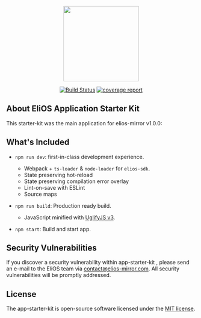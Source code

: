 <p align="center"><img src="https://gitlab.elios-mirror.com/uploads/-/system/appearance/header_logo/1/logo.png" width="200"></p>

<p align="center">
<a href="https://gitlab.elios-mirror.com/elios/app-starter-kit"><img src="https://gitlab.elios-mirror.com/elios/app-starter-kit/badges/master/pipeline.svg" alt="Build Status"></a>
<a href="https://gitlab.elios-mirror.com/elios/app-starter-kit"><img alt="coverage report" src="https://gitlab.elios-mirror.com/elios/app-starter-kit/badges/master/coverage.svg" /></a>
</p>

## About EliOS Application Starter Kit

This starter-kit was the main application for elios-mirror v1.0.0:

## What's Included

- `npm run dev`: first-in-class development experience.
  - Webpack + `ts-loader` & `node-loader` for `elios-sdk`.
  - State preserving hot-reload
  - State preserving compilation error overlay
  - Lint-on-save with ESLint
  - Source maps

- `npm run build`: Production ready build.
  - JavaScript minified with [UglifyJS v3](https://github.com/mishoo/UglifyJS2/tree/harmony).

- `npm start`: Build and start app.

## Security Vulnerabilities

If you discover a security vulnerability within app-starter-kit , please send an e-mail to the EliOS team via [contact@elios-mirror.com](mailto:contact@elios-mirror.com). All security vulnerabilities will be promptly addressed.

## License

The app-starter-kit  is open-source software licensed under the [MIT license](https://opensource.org/licenses/MIT).